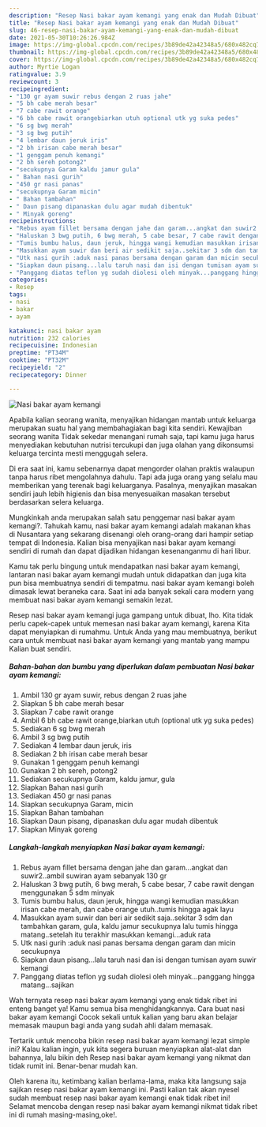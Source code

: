 ```yaml
---
description: "Resep Nasi bakar ayam kemangi yang enak dan Mudah Dibuat"
title: "Resep Nasi bakar ayam kemangi yang enak dan Mudah Dibuat"
slug: 46-resep-nasi-bakar-ayam-kemangi-yang-enak-dan-mudah-dibuat
date: 2021-05-30T10:26:26.984Z
image: https://img-global.cpcdn.com/recipes/3b89de42a42348a5/680x482cq70/nasi-bakar-ayam-kemangi-foto-resep-utama.jpg
thumbnail: https://img-global.cpcdn.com/recipes/3b89de42a42348a5/680x482cq70/nasi-bakar-ayam-kemangi-foto-resep-utama.jpg
cover: https://img-global.cpcdn.com/recipes/3b89de42a42348a5/680x482cq70/nasi-bakar-ayam-kemangi-foto-resep-utama.jpg
author: Myrtie Logan
ratingvalue: 3.9
reviewcount: 3
recipeingredient:
- "130 gr ayam suwir rebus dengan 2 ruas jahe"
- "5 bh cabe merah besar"
- "7 cabe rawit orange"
- "6 bh cabe rawit orangebiarkan utuh optional utk yg suka pedes"
- "6 sg bwg merah"
- "3 sg bwg putih"
- "4 lembar daun jeruk iris"
- "2 bh irisan cabe merah besar"
- "1 genggam penuh kemangi"
- "2 bh sereh potong2"
- "secukupnya Garam kaldu jamur gula"
- " Bahan nasi gurih"
- "450 gr nasi panas"
- "secukupnya Garam micin"
- " Bahan tambahan"
- " Daun pisang dipanaskan dulu agar mudah dibentuk"
- " Minyak goreng"
recipeinstructions:
- "Rebus ayam fillet bersama dengan jahe dan garam...angkat dan suwir2..ambil suwiran ayam sebanyak 130 gr"
- "Haluskan 3 bwg putih, 6 bwg merah, 5 cabe besar, 7 cabe rawit dengan menggunakan 5 sdm minyak"
- "Tumis bumbu halus, daun jeruk, hingga wangi kemudian masukkan irisan cabe merah, dan cabe orange utuh..tumis hingga agak layu"
- "Masukkan ayam suwir dan beri air sedikit saja..sekitar 3 sdm dan tambahkan garam, gula, kaldu jamur secukupnya lalu tumis hingga matang..setelah itu terakhir masukkan kemangi...aduk rata"
- "Utk nasi gurih :aduk nasi panas bersama dengan garam dan micin secukupnya"
- "Siapkan daun pisang...lalu taruh nasi dan isi dengan tumisan ayam suwir kemangi"
- "Panggang diatas teflon yg sudah diolesi oleh minyak...panggang hingga matang...sajikan"
categories:
- Resep
tags:
- nasi
- bakar
- ayam

katakunci: nasi bakar ayam 
nutrition: 232 calories
recipecuisine: Indonesian
preptime: "PT34M"
cooktime: "PT32M"
recipeyield: "2"
recipecategory: Dinner

---
```



![Nasi bakar ayam kemangi](https://img-global.cpcdn.com/recipes/3b89de42a42348a5/680x482cq70/nasi-bakar-ayam-kemangi-foto-resep-utama.jpg)

Apabila kalian seorang wanita, menyajikan hidangan mantab untuk keluarga merupakan suatu hal yang membahagiakan bagi kita sendiri. Kewajiban seorang  wanita Tidak sekedar menangani rumah saja, tapi kamu juga harus menyediakan kebutuhan nutrisi tercukupi dan juga olahan yang dikonsumsi keluarga tercinta mesti menggugah selera.

Di era  saat ini, kamu sebenarnya dapat mengorder olahan praktis walaupun tanpa harus ribet mengolahnya dahulu. Tapi ada juga orang yang selalu mau memberikan yang terenak bagi keluarganya. Pasalnya, menyajikan masakan sendiri jauh lebih higienis dan bisa menyesuaikan masakan tersebut berdasarkan selera keluarga. 



Mungkinkah anda merupakan salah satu penggemar nasi bakar ayam kemangi?. Tahukah kamu, nasi bakar ayam kemangi adalah makanan khas di Nusantara yang sekarang disenangi oleh orang-orang dari hampir setiap tempat di Indonesia. Kalian bisa menyajikan nasi bakar ayam kemangi sendiri di rumah dan dapat dijadikan hidangan kesenanganmu di hari libur.

Kamu tak perlu bingung untuk mendapatkan nasi bakar ayam kemangi, lantaran nasi bakar ayam kemangi mudah untuk didapatkan dan juga kita pun bisa membuatnya sendiri di tempatmu. nasi bakar ayam kemangi boleh dimasak lewat beraneka cara. Saat ini ada banyak sekali cara modern yang membuat nasi bakar ayam kemangi semakin lezat.

Resep nasi bakar ayam kemangi juga gampang untuk dibuat, lho. Kita tidak perlu capek-capek untuk memesan nasi bakar ayam kemangi, karena Kita dapat menyiapkan di rumahmu. Untuk Anda yang mau membuatnya, berikut cara untuk membuat nasi bakar ayam kemangi yang mantab yang mampu Kalian buat sendiri.

<!--inarticleads1-->

##### Bahan-bahan dan bumbu yang diperlukan dalam pembuatan Nasi bakar ayam kemangi:

1. Ambil 130 gr ayam suwir, rebus dengan 2 ruas jahe
1. Siapkan 5 bh cabe merah besar
1. Siapkan 7 cabe rawit orange
1. Ambil 6 bh cabe rawit orange,biarkan utuh (optional utk yg suka pedes)
1. Sediakan 6 sg bwg merah
1. Ambil 3 sg bwg putih
1. Sediakan 4 lembar daun jeruk, iris
1. Sediakan 2 bh irisan cabe merah besar
1. Gunakan 1 genggam penuh kemangi
1. Gunakan 2 bh sereh, potong2
1. Sediakan secukupnya Garam, kaldu jamur, gula
1. Siapkan  Bahan nasi gurih
1. Sediakan 450 gr nasi panas
1. Siapkan secukupnya Garam, micin
1. Siapkan  Bahan tambahan
1. Siapkan  Daun pisang, dipanaskan dulu agar mudah dibentuk
1. Siapkan  Minyak goreng




<!--inarticleads2-->

##### Langkah-langkah menyiapkan Nasi bakar ayam kemangi:

1. Rebus ayam fillet bersama dengan jahe dan garam...angkat dan suwir2..ambil suwiran ayam sebanyak 130 gr
1. Haluskan 3 bwg putih, 6 bwg merah, 5 cabe besar, 7 cabe rawit dengan menggunakan 5 sdm minyak
1. Tumis bumbu halus, daun jeruk, hingga wangi kemudian masukkan irisan cabe merah, dan cabe orange utuh..tumis hingga agak layu
1. Masukkan ayam suwir dan beri air sedikit saja..sekitar 3 sdm dan tambahkan garam, gula, kaldu jamur secukupnya lalu tumis hingga matang..setelah itu terakhir masukkan kemangi...aduk rata
1. Utk nasi gurih :aduk nasi panas bersama dengan garam dan micin secukupnya
1. Siapkan daun pisang...lalu taruh nasi dan isi dengan tumisan ayam suwir kemangi
1. Panggang diatas teflon yg sudah diolesi oleh minyak...panggang hingga matang...sajikan




Wah ternyata resep nasi bakar ayam kemangi yang enak tidak ribet ini enteng banget ya! Kamu semua bisa menghidangkannya. Cara buat nasi bakar ayam kemangi Cocok sekali untuk kalian yang baru akan belajar memasak maupun bagi anda yang sudah ahli dalam memasak.

Tertarik untuk mencoba bikin resep nasi bakar ayam kemangi lezat simple ini? Kalau kalian ingin, yuk kita segera buruan menyiapkan alat-alat dan bahannya, lalu bikin deh Resep nasi bakar ayam kemangi yang nikmat dan tidak rumit ini. Benar-benar mudah kan. 

Oleh karena itu, ketimbang kalian berlama-lama, maka kita langsung saja sajikan resep nasi bakar ayam kemangi ini. Pasti kalian tak akan nyesel sudah membuat resep nasi bakar ayam kemangi enak tidak ribet ini! Selamat mencoba dengan resep nasi bakar ayam kemangi nikmat tidak ribet ini di rumah masing-masing,oke!.

